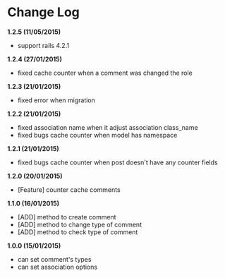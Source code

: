# Change Log

**1.2.5 (11/05/2015)**

- support rails 4.2.1

**1.2.4 (27/01/2015)**

- fixed cache counter when a comment was changed the role

**1.2.3 (21/01/2015)**

- fixed error when migration 

**1.2.2 (21/01/2015)**

- fixed association name when it adjust association class_name
- fixed bugs cache counter when model has namespace


**1.2.1 (21/01/2015)**

- fixed bugs cache counter when post doesn't have any counter fields

**1.2.0 (20/01/2015)**

- [Feature] counter cache comments

**1.1.0 (16/01/2015)**

- [ADD] method to create comment
- [ADD] method to change type of comment
- [ADD] method to check type of comment

**1.0.0 (15/01/2015)**

- can set comment's types
- can set association options